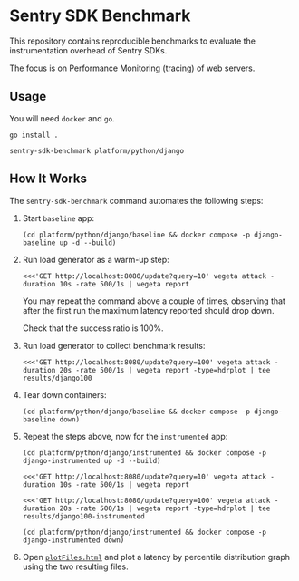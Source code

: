 # Sentry SDK Benchmark

This repository contains reproducible benchmarks to evaluate the instrumentation overhead of Sentry SDKs.

The focus is on Performance Monitoring (tracing) of web servers.

## Usage

You will need `docker` and `go`.

```
go install .
```

```
sentry-sdk-benchmark platform/python/django
```

## How It Works

The `sentry-sdk-benchmark` command automates the following steps:

1. Start `baseline` app:

    ```
    (cd platform/python/django/baseline && docker compose -p django-baseline up -d --build)
    ```

2. Run load generator as a warm-up step:

    ```
    <<<'GET http://localhost:8080/update?query=10' vegeta attack -duration 10s -rate 500/1s | vegeta report
    ```

    You may repeat the command above a couple of times, observing that after the first run the maximum latency reported should drop down.

    Check that the success ratio is 100%.

3. Run load generator to collect benchmark results:

    ```
    <<<'GET http://localhost:8080/update?query=100' vegeta attack -duration 20s -rate 500/1s | vegeta report -type=hdrplot | tee results/django100
    ```

4. Tear down containers:

    ```
    (cd platform/python/django/baseline && docker compose -p django-baseline down)
    ```

5. Repeat the steps above, now for the `instrumented` app:

    ```
    (cd platform/python/django/instrumented && docker compose -p django-instrumented up -d --build)
    ```

    ```
    <<<'GET http://localhost:8080/update?query=10' vegeta attack -duration 10s -rate 500/1s | vegeta report
    ```

    ```
    <<<'GET http://localhost:8080/update?query=100' vegeta attack -duration 20s -rate 500/1s | vegeta report -type=hdrplot | tee results/django100-instrumented
    ```

    ```
    (cd platform/python/django/instrumented && docker compose -p django-instrumented down)
    ```

6. Open [`plotFiles.html`](tool/plot-hdr-histogram/plotFiles.html) and plot a latency by percentile distribution graph using the two resulting files.
